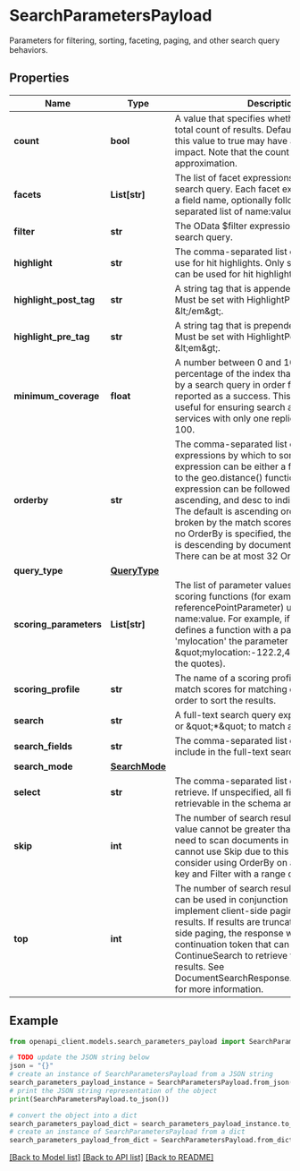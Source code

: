 # SearchParametersPayload

Parameters for filtering, sorting, faceting, paging, and other search query behaviors.

## Properties

Name | Type | Description | Notes
------------ | ------------- | ------------- | -------------
**count** | **bool** | A value that specifies whether to fetch the total count of results. Default is false. Setting this value to true may have a performance impact. Note that the count returned is an approximation. | [optional] 
**facets** | **List[str]** | The list of facet expressions to apply to the search query. Each facet expression contains a field name, optionally followed by a comma-separated list of name:value pairs. | [optional] 
**filter** | **str** | The OData $filter expression to apply to the search query. | [optional] 
**highlight** | **str** | The comma-separated list of field names to use for hit highlights. Only searchable fields can be used for hit highlighting. | [optional] 
**highlight_post_tag** | **str** | A string tag that is appended to hit highlights. Must be set with HighlightPreTag. Default is &amp;lt;/em&amp;gt;. | [optional] 
**highlight_pre_tag** | **str** | A string tag that is prepended to hit highlights. Must be set with HighlightPostTag. Default is &amp;lt;em&amp;gt;. | [optional] 
**minimum_coverage** | **float** | A number between 0 and 100 indicating the percentage of the index that must be covered by a search query in order for the query to be reported as a success. This parameter can be useful for ensuring search availability even for services with only one replica. The default is 100. | [optional] 
**orderby** | **str** | The comma-separated list of OData $orderby expressions by which to sort the results. Each expression can be either a field name or a call to the geo.distance() function. Each expression can be followed by asc to indicate ascending, and desc to indicate descending. The default is ascending order. Ties will be broken by the match scores of documents. If no OrderBy is specified, the default sort order is descending by document match score. There can be at most 32 Orderby clauses. | [optional] 
**query_type** | [**QueryType**](QueryType.md) |  | [optional] 
**scoring_parameters** | **List[str]** | The list of parameter values to be used in scoring functions (for example, referencePointParameter) using the format name:value. For example, if the scoring profile defines a function with a parameter called &#39;mylocation&#39; the parameter string would be \&quot;mylocation:-122.2,44.8\&quot;(without the quotes). | [optional] 
**scoring_profile** | **str** | The name of a scoring profile to evaluate match scores for matching documents in order to sort the results. | [optional] 
**search** | **str** | A full-text search query expression; Use null or \&quot;*\&quot; to match all documents. | [optional] 
**search_fields** | **str** | The comma-separated list of field names to include in the full-text search. | [optional] 
**search_mode** | [**SearchMode**](SearchMode.md) |  | [optional] 
**select** | **str** | The comma-separated list of fields to retrieve. If unspecified, all fields marked as retrievable in the schema are included. | [optional] 
**skip** | **int** | The number of search results to skip. This value cannot be greater than 100,000. If you need to scan documents in sequence, but cannot use Skip due to this limitation, consider using OrderBy on a totally-ordered key and Filter with a range query instead. | [optional] 
**top** | **int** | The number of search results to retrieve. This can be used in conjunction with Skip to implement client-side paging of search results. If results are truncated due to server-side paging, the response will include a continuation token that can be passed to ContinueSearch to retrieve the next page of results. See DocumentSearchResponse.ContinuationToken for more information. | [optional] 

## Example

```python
from openapi_client.models.search_parameters_payload import SearchParametersPayload

# TODO update the JSON string below
json = "{}"
# create an instance of SearchParametersPayload from a JSON string
search_parameters_payload_instance = SearchParametersPayload.from_json(json)
# print the JSON string representation of the object
print(SearchParametersPayload.to_json())

# convert the object into a dict
search_parameters_payload_dict = search_parameters_payload_instance.to_dict()
# create an instance of SearchParametersPayload from a dict
search_parameters_payload_from_dict = SearchParametersPayload.from_dict(search_parameters_payload_dict)
```
[[Back to Model list]](../README.md#documentation-for-models) [[Back to API list]](../README.md#documentation-for-api-endpoints) [[Back to README]](../README.md)


